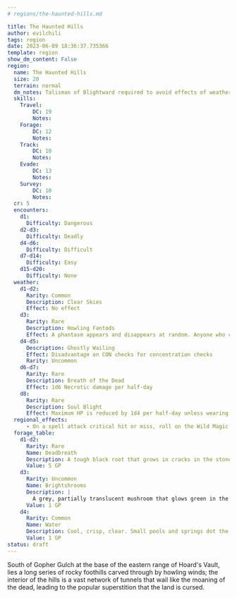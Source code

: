 ```yaml
---
# regions/the-haunted-hills.md

title: The Haunted Hills
author: evilchili
tags: region
date: 2023-06-09 18:36:37.735366
template: region
show_dm_content: False
region:
  name: The Haunted Hills
  size: 20
  terrain: normal
  dm_notes: Talisman of Blightward required to avoid effects of weather.
  skills:
    Travel:
        DC: 19
        Notes: 
    Forage:
        DC: 12
        Notes:
    Track:
        DC: 10
        Notes:
    Evade:
        DC: 13
        Notes:
    Survey:
        DC: 10
        Notes:
  cr: 5
  encounters:
    d1:
      Difficulty: Dangerous
    d2-d3:
      Difficulty: Deadly
    d4-d6:
      Difficulty: Difficult
    d7-d14:
      Difficulty: Easy
    d15-d20:
      Difficulty: None
  weather:
    d1-d2:
      Rarity: Common
      Description: Clear Skies
      Effect: No effect
    d3:
      Rarity: Rare
      Description: Howling Fantods
      Effect: A phantasm appears and disappears at random. Anyone who can see it is frightened.
    d4-d5:
      Description: Ghostly Wailing
      Effect: Disadvantage on CON checks for concentration checks
      Rarity: Uncommon
    d6-d7:
      Rarity: Rare
      Description: Breath of the Dead
      Effect: 1d6 Necrotic damage per half-day
    d8:
      Rarity: Rare
      Description: Soul Blight
      Effect: Maximum HP is reduced by 1d4 per half-day unless wearing a Talisman of Blightward.
  regional_effects:
      - On a spell attack critical hit or miss, roll on the Wild Magic Table
  forage_table:
    d1-d2:
      Rarity: Rare
      Name: Deadbreath
      Description: A tough black root that grows in cracks in the stone. When disturbed, the bark releases Breath of the Dead spores. DC 13 Nature, Survival, Constitution check or 1d4 Necrotic damage.
      Value: 5 GP
    d3:
      Rarity: Uncommon
      Name: Brightshrooms
      Description: |
        A grey, partially translucent mushroom that glows green in the presence of leaving creatures.
      Value: 1 GP
    d4:
      Rarity: Common
      Name: Water
      Description: Cool, crisp, clear. Small pools and springs dot the caverns.
      Value: 1 GP
status: draft
---
```


South of Gopher Gulch at the base of the eastern range of Hoard's Vault, lies a long series of rocky foothills carved through by howling winds; the interior of the hills is a vast network of tunnels that wail like the moaning of the dead, leading to the popular superstition that the land is cursed.
